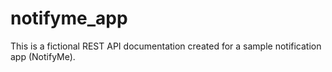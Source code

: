 # notifyme_app
This is a fictional REST API documentation created for a sample notification app (NotifyMe).
